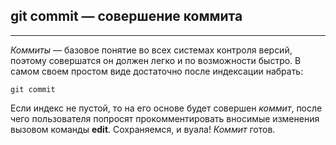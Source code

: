 ## git commit — совершение коммита
---

*Коммиты* — базовое понятие во всех системах контроля версий, поэтому совершатся
он должен легко и по возможности быстро. В самом своем простом виде достаточно
после индексации набрать:
~~~bash=
git commit
~~~
Если индекс не пустой, то на его основе будет совершен *коммит*, после чего
пользователя попросят прокомментировать вносимые изменения вызовом команды
**edit**. Сохраняемся, и вуала! *Коммит* готов.
